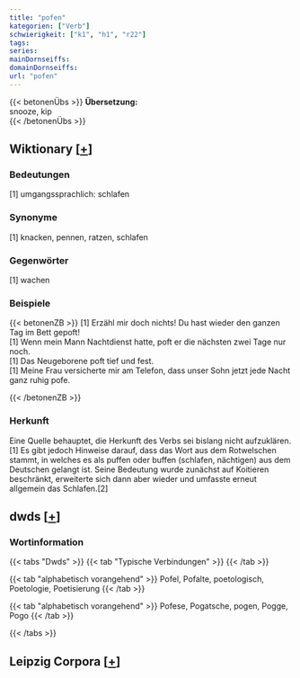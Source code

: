 ```yaml
---
title: "pofen"
kategorien: ["Verb"]
schwierigkeit: ["k1", "h1", "r22"]
tags:
series:
mainDornseiffs:
domainDornseiffs:
url: "pofen"
---
```


{{< betonenÜbs >}}
**Übersetzung:**  
snooze, kip  
{{< /betonenÜbs >}}

## Wiktionary [[+](https://de.wiktionary.org/wiki/pofen)]

### Bedeutungen
[1] umgangssprachlich: schlafen  

### Synonyme
[1] knacken, pennen, ratzen, schlafen  

### Gegenwörter
[1] wachen  

### Beispiele
{{< betonenZB >}}
[1] Erzähl mir doch nichts! Du hast wieder den ganzen Tag im Bett gepoft!  
[1] Wenn mein Mann Nachtdienst hatte, poft er die nächsten zwei Tage nur noch.  
[1] Das Neugeborene poft tief und fest.  
[1] Meine Frau versicherte mir am Telefon, dass unser Sohn jetzt jede Nacht ganz ruhig pofe.  

{{< /betonenZB >}}
### Herkunft
Eine Quelle behauptet, die Herkunft des Verbs sei bislang nicht aufzuklären.[1] Es gibt jedoch Hinweise darauf, dass das Wort aus dem Rotwelschen stammt, in welches es als puffen oder buffen (schlafen, nächtigen) aus dem Deutschen gelangt ist. Seine Bedeutung wurde zunächst auf Koitieren beschränkt, erweiterte sich dann aber wieder und umfasste erneut allgemein das Schlafen.[2]  



## dwds [[+](https://www.dwds.de/wb/pofen)]

### Wortinformation
{{< tabs "Dwds" >}}
{{< tab "Typische Verbindungen" >}}
{{< /tab >}}

{{< tab "alphabetisch vorangehend" >}}
Pofel, Pofalte, poetologisch, Poetologie, Poetisierung
{{< /tab >}}

{{< tab "alphabetisch vorangehend" >}}
Pofese, Pogatsche, pogen, Pogge, Pogo
{{< /tab >}}

{{< /tabs >}}

## Leipzig Corpora [[+](https://corpora.uni-leipzig.de/en/res?word=pofen&corpusId=deu_newscrawl-public_2018)]

